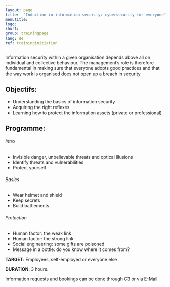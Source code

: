 ```yaml
---
layout: page
title:  "Induction in information security: cybersecurity for everyone"
menutitle:
logo:
short:
group: trainingpage
lang: de
ref: traininginitiation
---
```

Information security within a given organisation depends above all on individual and collective behaviour. The management’s role is therefore fundamental in making sure that everyone adopts good practices and that the way work is organised does not open up a breach in security

## Objectifs:

* Understanding the basics of information security
* Acquiring the right reflexes
* Learning how to protect the information assets (private or professional)


## Programme:

###### Intro

* Invisible danger, unbelievable threats and optical illusions
* Identify threats and vulnerabilities
* Protect yourself

###### Basics

* Wear helmet and shield
* Keep secrets
* Build battlements

###### Protection

* Human factor: the weak link
* Human factor: the strong link
* Social engineering: some gifts are poisoned
* Message in a bottle: do you know where it comes from?



**TARGET**: Employees, self-employed or everyone else

**DURATION**: 3 hours.

Information requests and bookings can be done through [C3](https://c3.lu/catalogue/awareness/) or via [E-Mail](mailto:services@cases.lu?subject=Formation%20CASES)

